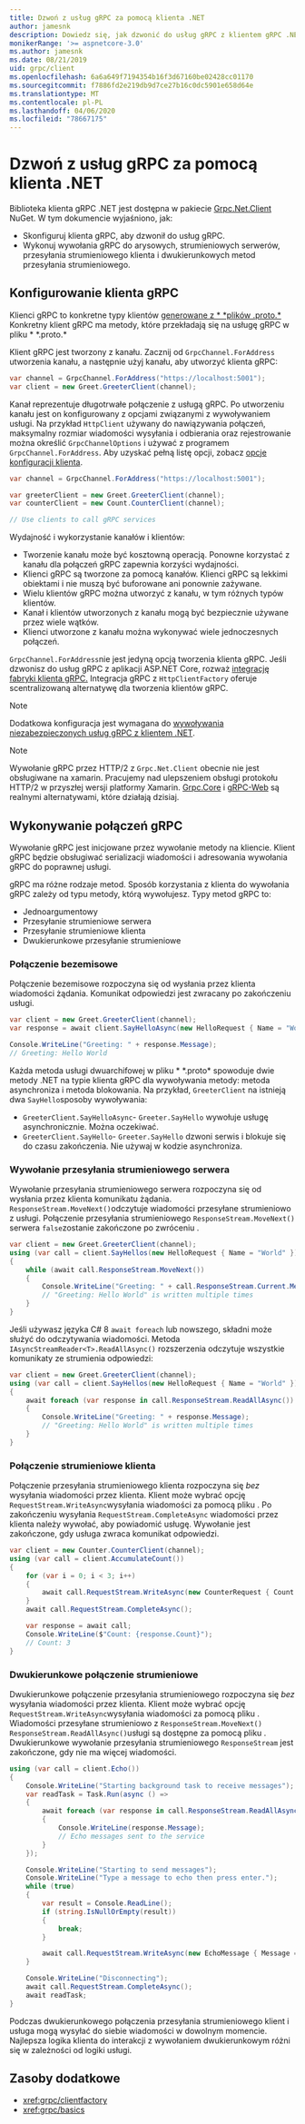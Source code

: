 ```yaml
---
title: Dzwoń z usług gRPC za pomocą klienta .NET
author: jamesnk
description: Dowiedz się, jak dzwonić do usług gRPC z klientem gRPC .NET.
monikerRange: '>= aspnetcore-3.0'
ms.author: jamesnk
ms.date: 08/21/2019
uid: grpc/client
ms.openlocfilehash: 6a6a649f7194354b16f3d67160be02428cc01170
ms.sourcegitcommit: f7886fd2e219db9d7ce27b16c0dc5901e658d64e
ms.translationtype: MT
ms.contentlocale: pl-PL
ms.lasthandoff: 04/06/2020
ms.locfileid: "78667175"
---
```

# <a name="call-grpc-services-with-the-net-client"></a>Dzwoń z usług gRPC za pomocą klienta .NET

Biblioteka klienta gRPC .NET jest dostępna w pakiecie [Grpc.Net.Client](https://www.nuget.org/packages/Grpc.Net.Client) NuGet. W tym dokumencie wyjaśniono, jak:

* Skonfiguruj klienta gRPC, aby dzwonił do usług gRPC.
* Wykonuj wywołania gRPC do arysowych, strumieniowych serwerów, przesyłania strumieniowego klienta i dwukierunkowych metod przesyłania strumieniowego.

## <a name="configure-grpc-client"></a>Konfigurowanie klienta gRPC

Klienci gRPC to konkretne typy klientów [generowane z * \*plików .proto.* ](xref:grpc/basics#generated-c-assets) Konkretny klient gRPC ma metody, które przekładają się na usługę gRPC w pliku * \*.proto.*

Klient gRPC jest tworzony z kanału. Zacznij od `GrpcChannel.ForAddress` utworzenia kanału, a następnie użyj kanału, aby utworzyć klienta gRPC:

```csharp
var channel = GrpcChannel.ForAddress("https://localhost:5001");
var client = new Greet.GreeterClient(channel);
```

Kanał reprezentuje długotrwałe połączenie z usługą gRPC. Po utworzeniu kanału jest on konfigurowany z opcjami związanymi z wywoływaniem usługi. Na przykład `HttpClient` używany do nawiązywania połączeń, maksymalny rozmiar wiadomości wysyłania i odbierania oraz rejestrowanie można określić `GrpcChannelOptions` i używać z programem `GrpcChannel.ForAddress`. Aby uzyskać pełną listę opcji, zobacz [opcje konfiguracji klienta](xref:grpc/configuration#configure-client-options).

```csharp
var channel = GrpcChannel.ForAddress("https://localhost:5001");

var greeterClient = new Greet.GreeterClient(channel);
var counterClient = new Count.CounterClient(channel);

// Use clients to call gRPC services
```

Wydajność i wykorzystanie kanałów i klientów:

* Tworzenie kanału może być kosztowną operacją. Ponowne korzystać z kanału dla połączeń gRPC zapewnia korzyści wydajności.
* Klienci gRPC są tworzone za pomocą kanałów. Klienci gRPC są lekkimi obiektami i nie muszą być buforowane ani ponownie zażywane.
* Wielu klientów gRPC można utworzyć z kanału, w tym różnych typów klientów.
* Kanał i klientów utworzonych z kanału mogą być bezpiecznie używane przez wiele wątków.
* Klienci utworzone z kanału można wykonywać wiele jednoczesnych połączeń.

`GrpcChannel.ForAddress`nie jest jedyną opcją tworzenia klienta gRPC. Jeśli dzwonisz do usług gRPC z aplikacji ASP.NET Core, rozważ [integrację fabryki klienta gRPC.](xref:grpc/clientfactory) Integracja gRPC z `HttpClientFactory` oferuje scentralizowaną alternatywę dla tworzenia klientów gRPC.

> [!NOTE]
> Dodatkowa konfiguracja jest wymagana do [wywoływania niezabezpieczonych usług gRPC z klientem .NET](xref:grpc/troubleshoot#call-insecure-grpc-services-with-net-core-client).

> [!NOTE]
> Wywołanie gRPC przez HTTP/2 z `Grpc.Net.Client` obecnie nie jest obsługiwane na xamarin. Pracujemy nad ulepszeniem obsługi protokołu HTTP/2 w przyszłej wersji platformy Xamarin. [Grpc.Core](https://www.nuget.org/packages/Grpc.Core) i [gRPC-Web](xref:grpc/browser) są realnymi alternatywami, które działają dzisiaj.

## <a name="make-grpc-calls"></a>Wykonywanie połączeń gRPC

Wywołanie gRPC jest inicjowane przez wywołanie metody na kliencie. Klient gRPC będzie obsługiwać serializacji wiadomości i adresowania wywołania gRPC do poprawnej usługi.

gRPC ma różne rodzaje metod. Sposób korzystania z klienta do wywołania gRPC zależy od typu metody, którą wywołujesz. Typy metod gRPC to:

* Jednoargumentowy
* Przesyłanie strumieniowe serwera
* Przesyłanie strumieniowe klienta
* Dwukierunkowe przesyłanie strumieniowe

### <a name="unary-call"></a>Połączenie bezemisowe

Połączenie bezemisowe rozpoczyna się od wysłania przez klienta wiadomości żądania. Komunikat odpowiedzi jest zwracany po zakończeniu usługi.

```csharp
var client = new Greet.GreeterClient(channel);
var response = await client.SayHelloAsync(new HelloRequest { Name = "World" });

Console.WriteLine("Greeting: " + response.Message);
// Greeting: Hello World
```

Każda metoda usługi dwuarchifowej w pliku * \*.proto* spowoduje dwie metody .NET na typie klienta gRPC dla wywoływania metody: metoda asynchroniza i metoda blokowania. Na przykład, `GreeterClient` na istnieją dwa `SayHello`sposoby wywoływania:

* `GreeterClient.SayHelloAsync`- `Greeter.SayHello` wywołuje usługę asynchronicznie. Można oczekiwać.
* `GreeterClient.SayHello`- `Greeter.SayHello` dzwoni serwis i blokuje się do czasu zakończenia. Nie używaj w kodzie asynchroniza.

### <a name="server-streaming-call"></a>Wywołanie przesyłania strumieniowego serwera

Wywołanie przesyłania strumieniowego serwera rozpoczyna się od wysłania przez klienta komunikatu żądania. `ResponseStream.MoveNext()`odczytuje wiadomości przesyłane strumieniowo z usługi. Połączenie przesyłania strumieniowego `ResponseStream.MoveNext()` serwera `false`zostanie zakończone po zwróceniu .

```csharp
var client = new Greet.GreeterClient(channel);
using (var call = client.SayHellos(new HelloRequest { Name = "World" }))
{
    while (await call.ResponseStream.MoveNext())
    {
        Console.WriteLine("Greeting: " + call.ResponseStream.Current.Message);
        // "Greeting: Hello World" is written multiple times
    }
}
```

Jeśli używasz języka C# 8 `await foreach` lub nowszego, składni może służyć do odczytywania wiadomości. Metoda `IAsyncStreamReader<T>.ReadAllAsync()` rozszerzenia odczytuje wszystkie komunikaty ze strumienia odpowiedzi:

```csharp
var client = new Greet.GreeterClient(channel);
using (var call = client.SayHellos(new HelloRequest { Name = "World" }))
{
    await foreach (var response in call.ResponseStream.ReadAllAsync())
    {
        Console.WriteLine("Greeting: " + response.Message);
        // "Greeting: Hello World" is written multiple times
    }
}
```

### <a name="client-streaming-call"></a>Połączenie strumieniowe klienta

Połączenie przesyłania strumieniowego klienta rozpoczyna się *bez* wysyłania wiadomości przez klienta. Klient może wybrać opcję `RequestStream.WriteAsync`wysyłania wiadomości za pomocą pliku . Po zakończeniu wysyłania `RequestStream.CompleteAsync` wiadomości przez klienta należy wywołać, aby powiadomić usługę. Wywołanie jest zakończone, gdy usługa zwraca komunikat odpowiedzi.

```csharp
var client = new Counter.CounterClient(channel);
using (var call = client.AccumulateCount())
{
    for (var i = 0; i < 3; i++)
    {
        await call.RequestStream.WriteAsync(new CounterRequest { Count = 1 });
    }
    await call.RequestStream.CompleteAsync();

    var response = await call;
    Console.WriteLine($"Count: {response.Count}");
    // Count: 3
}
```

### <a name="bi-directional-streaming-call"></a>Dwukierunkowe połączenie strumieniowe

Dwukierunkowe połączenie przesyłania strumieniowego rozpoczyna się *bez* wysyłania wiadomości przez klienta. Klient może wybrać opcję `RequestStream.WriteAsync`wysyłania wiadomości za pomocą pliku . Wiadomości przesyłane strumieniowo z `ResponseStream.MoveNext()` `ResponseStream.ReadAllAsync()`usługi są dostępne za pomocą pliku . Dwukierunkowe wywołanie przesyłania strumieniowego `ResponseStream` jest zakończone, gdy nie ma więcej wiadomości.

```csharp
using (var call = client.Echo())
{
    Console.WriteLine("Starting background task to receive messages");
    var readTask = Task.Run(async () =>
    {
        await foreach (var response in call.ResponseStream.ReadAllAsync())
        {
            Console.WriteLine(response.Message);
            // Echo messages sent to the service
        }
    });

    Console.WriteLine("Starting to send messages");
    Console.WriteLine("Type a message to echo then press enter.");
    while (true)
    {
        var result = Console.ReadLine();
        if (string.IsNullOrEmpty(result))
        {
            break;
        }

        await call.RequestStream.WriteAsync(new EchoMessage { Message = result });
    }

    Console.WriteLine("Disconnecting");
    await call.RequestStream.CompleteAsync();
    await readTask;
}
```

Podczas dwukierunkowego połączenia przesyłania strumieniowego klient i usługa mogą wysyłać do siebie wiadomości w dowolnym momencie. Najlepsza logika klienta do interakcji z wywołaniem dwukierunkowym różni się w zależności od logiki usługi.

## <a name="additional-resources"></a>Zasoby dodatkowe

* <xref:grpc/clientfactory>
* <xref:grpc/basics>
